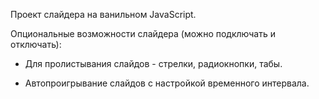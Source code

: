 Проект слайдера на ванильном JavaScript.

Опциональные возможности слайдера (можно подключать и отключать):

- Для пролистывания слайдов - стрелки, радиокнопки, табы. 

- Автопроигрывание слайдов с настройкой временного интервала.
